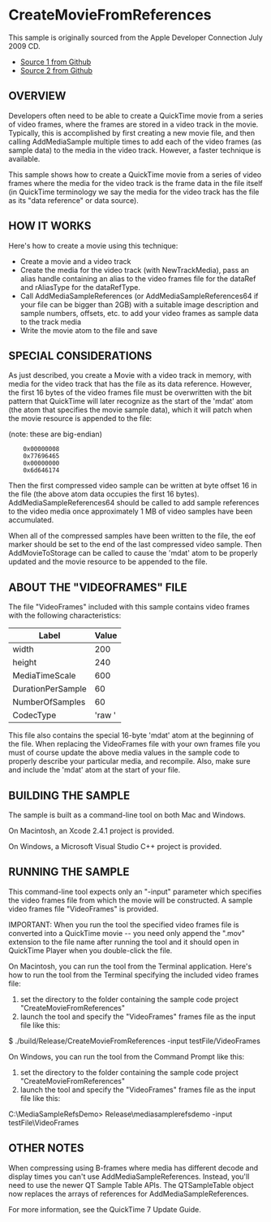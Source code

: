 # CreateMovieFromReferences

This sample is originally sourced from the Apple Developer Connection July 2009 CD.

- [Source 1 from Github](https://github.com/fruitsamples/CreateMovieFromReferences)
- [Source 2 from Github](https://github.com/cellularmitosis/ADC-reference-library-2009-july/tree/main/samplecode/CreateMovieFromReferences/CreateMovieFromReferences)


## OVERVIEW

Developers often need to be able to create a QuickTime movie from a series of video frames, where the frames are stored in a video track in the movie. Typically, this is accomplished by first creating a new movie file, and then calling AddMediaSample multiple times to add each of the video frames (as sample data) to the media in the video track. However, a faster technique is available.

This sample shows how to create a QuickTime movie from a series of video frames  where the media for the video track is the frame data in the file itself (in QuickTime terminology we say the media for the video track has the file as its "data reference" or data source).

## HOW IT WORKS

Here's how to create a movie using this technique:

- Create a movie and a video track
- Create the media for the video track (with NewTrackMedia), pass an alias handle containing an alias to the video frames file for the dataRef and rAliasType for the dataRefType.
- Call AddMediaSampleReferences (or AddMediaSampleReferences64 if your file can be bigger than 2GB) with a suitable image description and sample numbers, offsets, etc. to add your video frames as sample data to the track media
- Write the movie atom to the file and save

## SPECIAL CONSIDERATIONS

As just described, you create a Movie with a video track in memory, with media for the video track that has the file as its data reference. However, the first 16 bytes of the video frames file must be overwritten with the bit pattern that QuickTime will later recognize as the start of the 'mdat' atom (the atom that specifies the movie sample data), which it will patch when the movie resource is appended to the file:

(note: these are big-endian)

```
    0x00000008
    0x77696465
    0x00000000
    0x6d646174
```

Then the first compressed video sample can be written at byte offset 16 in the file (the above atom data occupies the first 16 bytes). AddMediaSampleReferences64 should be called to add sample references to the video media once approximately 1 MB of video samples have been accumulated.

When all of the compressed samples have been written to the file, the eof marker should be set to the end of the last compressed video sample. Then AddMovieToStorage can be called to cause the 'mdat' atom to be properly updated and the movie resource to be appended to the file.

## ABOUT THE "VIDEOFRAMES" FILE

The file "VideoFrames" included with this sample contains video frames with the following characteristics:

| Label             | Value  |
| ----------------- | ------ |
| width             | 200    |
| height            | 240    |
| MediaTimeScale    | 600    |
| DurationPerSample | 60     |
| NumberOfSamples   | 60     |
| CodecType         | 'raw ' |

This file also contains the special 16-byte 'mdat' atom at the beginning of the file. When replacing the VideoFrames file with your own frames file you must of course update the above media values in the sample code to properly describe your particular media, and recompile. Also, make sure and include the 'mdat' atom at the start of your file.

## BUILDING THE SAMPLE

The sample is built as a command-line tool on both Mac and Windows.

On Macintosh, an Xcode 2.4.1 project is provided. 

On Windows, a Microsoft Visual Studio C++ project is provided.

## RUNNING THE SAMPLE

This command-line tool expects only an "-input" parameter which specifies the video frames file from which the movie will be constructed. A sample video frames file "VideoFrames" is provided. 

IMPORTANT: When you run the tool the specified video frames file is converted into a QuickTime movie -- you need only append the ".mov" extension to the file name after running the tool and it should open in QuickTime Player when you double-click the file.

On Macintosh, you can run the tool from the Terminal application. Here's how to run the tool from the Terminal specifying the included video frames file:

1) set the directory to the folder containing the sample code project "CreateMovieFromReferences"
2) launch the tool and specify the "VideoFrames" frames file as the input file like this:

$ ./build/Release/CreateMovieFromReferences -input testFile/VideoFrames

On Windows, you can run the tool from the Command Prompt like this:

1) set the directory to the folder containing the sample code project "CreateMovieFromReferences"
2) launch the tool and specify the "VideoFrames" frames file as the input file like this:

C:\MediaSampleRefsDemo> Release\mediasamplerefsdemo -input testFile\VideoFrames

## OTHER NOTES

When compressing using B-frames where media has different decode and display times you can't use AddMediaSampleReferences. Instead, you'll need to use the newer QT Sample Table APIs. The QTSampleTable object now replaces the arrays of references for AddMediaSampleReferences.

For more information, see the QuickTime 7 Update Guide.
